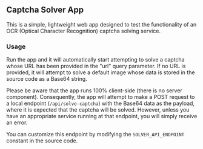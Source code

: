 ## Captcha Solver App

This is a simple, lightweight web app designed to test the functionality of an OCR (Optical Character Recognition) captcha solving service.

### Usage

Run the app and it will automatically start attempting to solve a captcha whose URL has been provided in the "url" query parameter. If no URL is provided, it will attempt to solve a default image whose data is stored in the source code as a Base64 string.

Please be aware that the app runs 100% client-side (there is no server component). Consequently, the app will attempt to make a POST request to a local endpoint (`/api/solve-captcha`) with the Base64 data as the payload, where it is expected that the captcha will be solved. However, unless you have an appropriate service running at that endpoint, you will simply receive an error.

You can customize this endpoint by modifying the `SOLVER_API_ENDPOINT` constant in the source code.